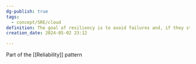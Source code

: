 ```yaml
---
dg-publish: true
tags:
  - concept/SRE/cloud
definition: The goal of resiliency is to avoid failures and, if they still occur, to return your application to a fully functioning state.
creation_date: 2024-05-02 23:12

---
```

Part of the [[Reliability]] pattern
